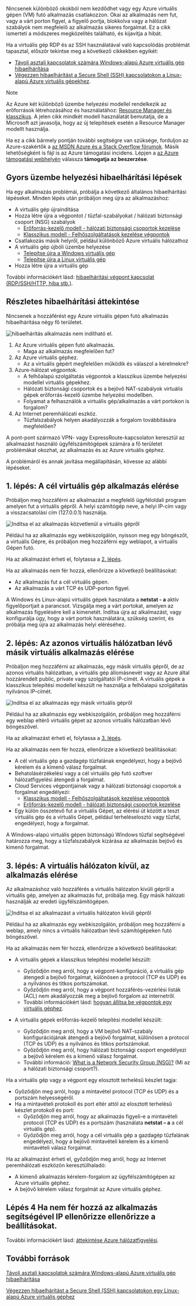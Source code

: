 Nincsenek különböző okokból nem kezdődhet vagy egy Azure virtuális gépen (VM) futó alkalmazás csatlakozzon. Okai az alkalmazás nem fut, vagy a várt porton figyel, a figyelő portja, blokkolva vagy a hálózat szabályok nem megfelelő az alkalmazás sikeres forgalmat. Ez a cikk ismerteti a módszeres megközelítés található, és kijavítja a hibát.

Ha a virtuális gép RDP és az SSH használatával való kapcsolódás problémát tapasztal, először tekintse meg a következő cikkekben egyikét:

* [Távoli asztali kapcsolatok számára Windows-alapú Azure virtuális gép hibaelhárítása](../articles/virtual-machines/windows/troubleshoot-rdp-connection.md)
* [Végezzen hibaelhárítást a Secure Shell (SSH) kapcsolatokon a Linux-alapú Azure virtuális gépekhez](../articles/virtual-machines/linux/troubleshoot-ssh-connection.md).

> [!NOTE]
> Az Azure két különböző üzembe helyezési modellel rendelkezik az erőforrások létrehozásához és használatához: [Resource Manager és klasszikus](../articles/resource-manager-deployment-model.md). A jelen cikk mindkét modell használatát bemutatja, de a Microsoft azt javasolja, hogy az új telepítések esetén a Resource Manager modellt használja.

Ha ez a cikk bármely pontján további segítségre van szüksége, forduljon az Azure-szakértők a [az MSDN Azure és a Stack Overflow fórumok](https://azure.microsoft.com/support/forums/). Másik lehetőségként is fájl is az Azure támogatási incidens. Lépjen a [az Azure támogatási webhelyén](https://azure.microsoft.com/support/options/) válassza **támogatja az beszerzése**.

## <a name="quick-start-troubleshooting-steps"></a>Gyors üzembe helyezési hibaelhárítási lépések
Ha egy alkalmazás problémái, próbálja a következő általános hibaelhárítási lépéseket. Minden lépés után próbáljon meg újra az alkalmazáshoz:

* A virtuális gép újraindítása
* Hozza létre újra a végpontot / tűzfal-szabályokat / hálózati biztonsági csoport (NSG) szabályok
  * [Erőforrás-kezelő modell - hálózati biztonsági csoportok kezelése](../articles/virtual-network/virtual-networks-create-nsg-arm-pportal.md)
  * [Klasszikus modell - Felhőszolgáltatások kezelése végpontok](../articles/cloud-services/cloud-services-enable-communication-role-instances.md)
* Csatlakozás másik helyről, például különböző Azure virtuális hálózathoz
* A virtuális gép újbóli üzembe helyezése
  * [Telepítse újra a Windows virtuális gép](../articles/virtual-machines/windows/redeploy-to-new-node.md)
  * [Telepítse újra a Linux virtuális gép](../articles/virtual-machines/linux/redeploy-to-new-node.md)
* Hozza létre újra a virtuális gép

További információkért lásd: [hibaelhárítási végpont kapcsolat (RDP/SSH/HTTP, hiba stb.)](https://social.msdn.microsoft.com/Forums/azure/en-US/538a8f18-7c1f-4d6e-b81c-70c00e25c93d/troubleshooting-endpoint-connectivity-rdpsshhttp-etc-failures?forum=WAVirtualMachinesforWindows).

## <a name="detailed-troubleshooting-overview"></a>Részletes hibaelhárítási áttekintése
Nincsenek a hozzáférést egy Azure virtuális gépen futó alkalmazás hibaelhárítása négy fő területet.

![hibaelhárítás alkalmazás nem indítható el.](./media/virtual-machines-common-troubleshoot-app-connection/tshoot_app_access1.png)

1. Az Azure virtuális gépen futó alkalmazás.
   * Maga az alkalmazás megfelelően fut?
2. Az Azure virtuális géphez.
   * Az a virtuális gépért megfelelően működik és válaszol a kérelmekre?
3. Azure-hálózat végpontok.
   * A felhőalapú szolgáltatás végpontok a klasszikus üzembe helyezési modellel virtuális gépekhez.
   * Hálózati biztonsági csoportok és a bejövő NAT-szabályok virtuális gépek erőforrás-kezelő üzembe helyezési modellben.
   * Folyamat a felhasználók a virtuális gép/alkalmazás a várt portokon is forgalom?
4. Az Internet peremhálózati eszköz.
   * Tűzfalszabályok helyen akadályozzák a forgalom továbbítására megfelelően?

A pont-pont származó VPN- vagy ExpressRoute-kapcsolaton keresztül az alkalmazást használó ügyfélszámítógépek számára a fő területet problémákat okozhat, az alkalmazás és az Azure virtuális géphez.

A problémáról és annak javítása megállapításán, kövesse az alábbi lépéseket.

## <a name="step-1-access-application-from-target-vm"></a>1. lépés: A cél virtuális gép alkalmazás elérése
Próbáljon meg hozzáférni az alkalmazást a megfelelő ügyféloldali program amelyen fut a virtuális gépről. A helyi számítógép neve, a helyi IP-cím vagy a visszacsatolási cím (127.0.0.1) használja.

![Indítsa el az alkalmazás közvetlenül a virtuális gépről](./media/virtual-machines-common-troubleshoot-app-connection/tshoot_app_access2.png)

Például ha az alkalmazás egy webkiszolgálón, nyisson meg egy böngészőt, a virtuális Gépre, és próbáljon meg hozzáférni egy weblapot, a virtuális Gépen futó.

Ha az alkalmazást érheti el, folytassa a [2. lépés](#step2).

Ha az alkalmazás nem fér hozzá, ellenőrizze a következő beállításokat:

* Az alkalmazás fut a cél virtuális gépen.
* Az alkalmazás a várt TCP és UDP-porton figyel.

A Windows és Linux-alapú virtuális gépek használata a **netstat - a** aktív figyelőportjait a parancsot. Vizsgálja meg a várt portokat, amelyen az alkalmazás figyelésére kell a kimenetét. Indítsa újra az alkalmazást, vagy konfigurálja úgy, hogy a várt portok használatára, szükség szerint, és próbálja meg újra az alkalmazás helyi eléréséhez.

## <a id="step2"></a>2. lépés: Az azonos virtuális hálózatban lévő másik virtuális alkalmazás elérése
Próbáljon meg hozzáférni az alkalmazás, egy másik virtuális gépről, de az azonos virtuális hálózatban, a virtuális gép állomásnevét vagy az Azure által hozzárendelt public, private vagy szolgáltatói IP-címét. A virtuális gépek a klasszikus telepítési modellel készült ne használja a felhőalapú szolgáltatás nyilvános IP-címét.

![Indítsa el az alkalmazás egy másik virtuális gépről](./media/virtual-machines-common-troubleshoot-app-connection/tshoot_app_access3.png)

Például ha az alkalmazás egy webkiszolgálón, próbáljon meg hozzáférni egy weblap eltérő virtuális gépet az azonos virtuális hálózatban lévő böngészővel.

Ha az alkalmazást érheti el, folytassa a [3. lépés](#step3).

Ha az alkalmazás nem fér hozzá, ellenőrizze a következő beállításokat:

* A cél virtuális gép a gazdagép tűzfalának engedélyezi, hogy a bejövő kérelem és a kimenő válasz forgalmat.
* Behatolásérzékelési vagy a cél virtuális gép futó szoftver hálózatfigyelési átengedi a forgalmat.
* Cloud Services végpontjainak vagy a hálózati biztonsági csoportok a forgalmat engedélyezi:
  * [Klasszikus modell - Felhőszolgáltatások kezelése végpontok](../articles/cloud-services/cloud-services-enable-communication-role-instances.md)
  * [Erőforrás-kezelő modell - hálózati biztonsági csoportok kezelése](../articles/virtual-network/virtual-networks-create-nsg-arm-pportal.md)
* Egy külön összetevő fut a virtuális Gépet, az elérési út között a teszt virtuális gép és a virtuális Gépet, például terheléselosztó vagy tűzfal, engedélyezi, hogy a forgalmat.

A Windows-alapú virtuális gépen biztonságú Windows tűzfal segítségével határozza meg, hogy a tűzfalszabályok kizárása az alkalmazás bejövő és kimenő forgalmat.

## <a id="step3"></a>3. lépés: A virtuális hálózaton kívül, az alkalmazás elérése
Az alkalmazáshoz való hozzáférés a virtuális hálózaton kívüli gépről a virtuális gép, amelyen az alkalmazás fut, próbálja meg. Egy másik hálózati használják az eredeti ügyfélszámítógépen.

![Indítsa el az alkalmazást a virtuális hálózaton kívüli gépről](./media/virtual-machines-common-troubleshoot-app-connection/tshoot_app_access4.png)

Például ha az alkalmazás egy webkiszolgálón, próbáljon meg hozzáférni a weblap, amely nincs a virtuális hálózatban lévő számítógépeken futó böngészővel.

Ha az alkalmazás nem fér hozzá, ellenőrizze a következő beállításokat:

* A virtuális gépek a klasszikus telepítési modellel készült:
  
  * Győződjön meg arról, hogy a végpont-konfiguráció, a virtuális gép átengedi a bejövő forgalmat, különösen a protocol (TCP és UDP) és a nyilvános és titkos portszámokat.
  * Győződjön meg arról, hogy a végpont hozzáférés-vezérlési listák (ACL) nem akadályozzák meg a bejövő forgalom az internetről.
  * További információkért lásd: [hogyan állítsa be végpontok egy virtuális géphez](../articles/virtual-machines/windows/classic/setup-endpoints.md?toc=%2fazure%2fvirtual-machines%2fwindows%2fclassic%2ftoc.json).
* A virtuális gépek erőforrás-kezelő telepítési modellel készült:
  
  * Győződjön meg arról, hogy a VM bejövő NAT-szabály konfigurációjának átengedi a bejövő forgalmat, különösen a protocol (TCP és UDP) és a nyilvános és titkos portszámokat.
  * Győződjön meg arról, hogy hálózati biztonsági csoport engedélyezi a bejövő kérelem és a kimenő válasz forgalmat.
  * További információ: [What is a Network Security Group (NSG)?](../articles/virtual-network/virtual-networks-nsg.md) (Mi az a hálózati biztonsági csoport?).

Ha a virtuális gép vagy a végpont egy elosztott terhelésű készlet tagja:

* Győződjön meg arról, hogy a mintavétel protocol (TCP és UDP) és a portszám helyességéről.
* Ha a mintavételi protokoll és port eltér attól az elosztott terhelésű készlet protokoll és port:
  * Győződjön meg arról, hogy az alkalmazás figyeli-e a mintavételi protocol (TCP és UDP) és a portszám (használata **netstat – a** a cél virtuális gép).
  * Győződjön meg arról, hogy a cél virtuális gép a gazdagép tűzfalának engedélyezi, hogy a bejövő mintavételi kérelem és a kimenő mintavételi válasz forgalmat.

Ha az alkalmazást érheti el, győződjön meg arról, hogy az Internet peremhálózati eszközön keresztülhaladó:

* A kimenő alkalmazás kérelem-forgalom az ügyfélszámítógépen az Azure virtuális géphez.
* A bejövő kérelem válasz forgalmát az Azure virtuális géphez.

## <a name="step-4-if-you-cannot-access-the-application-use-ip-verify-to-check-the-settings"></a>Lépés 4 Ha nem fér hozzá az alkalmazás segítségével IP ellenőrizze ellenőrizze a beállításokat. 

További információkért lásd: [áttekintése Azure hálózatfigyelési](https://docs.microsoft.com/azure/network-watcher/network-watcher-monitoring-overview). 

## <a name="additional-resources"></a>További források
[Távoli asztali kapcsolatok számára Windows-alapú Azure virtuális gép hibaelhárítása](../articles/virtual-machines/windows/troubleshoot-rdp-connection.md)

[Végezzen hibaelhárítást a Secure Shell (SSH) kapcsolatokon egy Linux-alapú Azure virtuális géphez](../articles/virtual-machines/linux/troubleshoot-ssh-connection.md)

